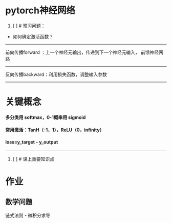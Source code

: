 # pytorch神经网络


1. [ ] # 预习问题：
* 如何确定激活函数？



<hr>
前向传播forward ：上一个神经元输出，传递到下一个神经元输入， 前馈神经网路
<hr>
反向传播backward：利用损失函数，调整输入参数
<hr>

# **关键概念**

#### 多分类用 softmax，0-1概率用 sigmoid
#### 常用激活：TanH（-1，1），ReLU（0，infinity）
#### loss=y_target - y_output

<hr>

1. [ ] # 课上重要知识点



# 作业



## 数学问题 

链式法则 - 微积分求导

